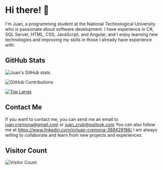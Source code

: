 

# Hi there! 👋

I'm Juan, a programming student at the National Technological University who is passionate about software development. I have experience in C#, SQL Server, HTML, CSS, JavaScript, and Angular, and I enjoy learning new technologies and improving my skills in those I already have experience with.

## GitHub Stats



![Juan's GitHub stats](https://github-readme-stats.vercel.app/api?username=juanupla&show_icons=true&theme=blueberry)


![GitHub Contributions](https://github-readme-streak-stats.herokuapp.com/?user=juanupla&theme=blueberry)


[![Top Langs](https://github-readme-stats.vercel.app/api/top-langs/?username=juanupla&layout=compact&theme=blueberry)](https://github.com/juanupla/)





## Contact Me

If you want to contact me, you can send me an email to juan.cremona@gmail.com or juan_crub@outlook.com
You can also follow me at https://www.linkedin.com/in/juan-cremona-388429186/ 
I am always willing to collaborate and learn from new projects and experiences.




## Visitor Count

![Visitor Count](https://profile-counter.glitch.me/juanupla/count.svg)
